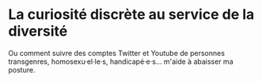 # La curiosité discrète au service de la diversité 
Ou comment suivre des comptes Twitter et Youtube de personnes transgenres, homosexu·el·le·s, handicapé·e·s... m'aide à abaisser ma posture.


